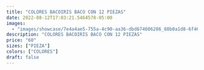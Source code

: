 ```yaml
---
title: "COLORES BACOIRIS BACO CON 12 PIEZAS"
date: 2022-08-12T17:03:21.5464578-05:00
images:
  - "images/showcase/7e4a4ae5-755a-4c90-aa36-dbd674606286_88b0a1d8-6f46-4b55-bea9-2626193b34db.webp"
description: "COLORES BACOIRIS BACO CON 12 PIEZAS"
price: "60"
sizes: ["PIEZA"]
colors: ["COLORES"]
draft: false
---
```

